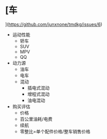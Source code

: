 # [车](https://github.com/junxnone/tmdkg/issues/6)
- 运动性能
  - 轿车
  - SUV
  - MPV
  - QQ
- 动力源
  - 油车
  - 电车
  - 混动
    - 插电式混动
    - 增程式混动
    - 油电混动
- 购买评估
  - 价格
  - 百公里油耗/电费
  - 续航
  - 零整比=单个配件价格/整车销售价格
